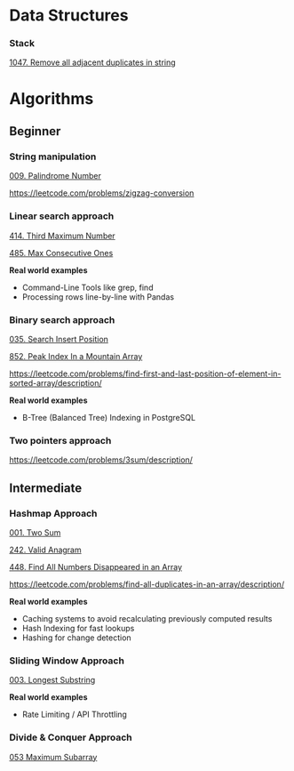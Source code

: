 # Data Structures

### Stack

[1047. Remove all adjacent duplicates in string](s1047_remove_all_adjacent_duplicates_in_string)

# Algorithms

## Beginner

### String manipulation

[009. Palindrome Number](s009_palindrome_number)

https://leetcode.com/problems/zigzag-conversion

### Linear search approach

[414. Third Maximum Number](s414_third_maximum_number)

[485. Max Consecutive Ones](s485_max_consecutive_ones)

**Real world examples**
- Command-Line Tools like grep, find
- Processing rows line-by-line with Pandas

### Binary search approach

[035. Search Insert Position](s035_search_insert_position)

[852. Peak Index In a Mountain Array](s852_peak_index_in_a_mountain_array)

https://leetcode.com/problems/find-first-and-last-position-of-element-in-sorted-array/description/

**Real world examples**
- B-Tree (Balanced Tree) Indexing in PostgreSQL

### Two pointers approach

https://leetcode.com/problems/3sum/description/

## Intermediate

### Hashmap Approach

[001. Two Sum](s001_two_sum)

[242. Valid Anagram](https://leetcode.com/problems/valid-anagram/description/)

[448. Find All Numbers Disappeared in an Array](https://leetcode.com/problems/find-all-numbers-disappeared-in-an-array/description/)

https://leetcode.com/problems/find-all-duplicates-in-an-array/description/

**Real world examples**
- Caching systems to avoid recalculating previously computed results
- Hash Indexing for fast lookups
- Hashing for change detection

### Sliding Window Approach

[003. Longest Substring](s003_longest_substring)

**Real world examples**
- Rate Limiting / API Throttling

### Divide & Conquer Approach

[053 Maximum Subarray](solution_053_maximum_subarray)
